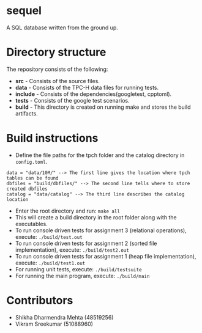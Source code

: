 # sequel
A SQL database written from the ground up.

# Directory structure
The repository consists of the following:

 - **src** - Consists of the source files.
 - **data** - Consists of the TPC-H data files for running tests.
 - **include** - Consists of the dependencies(googletest, cpptoml).
 - **tests** - Consists of the google test scenarios.
 - **build** - This directory is created on running make and stores the build artifacts. 
 
# Build instructions
 - Define the file paths for the tpch folder and the catalog directory in `config.toml`.
 ```
data = "data/10M/" --> The first line gives the location where tpch tables can be found
dbfiles = "build/dbfiles/" --> The second line tells where to store created dbfiles
catalog = "data/catalog" --> The third line describes the catalog location
 ```
 - Enter the root directory and run:
	 `make all`
 - This will create a build directory in the root folder along with the executables.
 - To run console driven tests for assignment 3 (relational operations), execute:
	 `./build/test.out`
 - To run console driven tests for assignment 2 (sorted file implementation), execute: 
	 `./build/test2.out`
 - To run console driven tests for assignment 1 (heap file implementation), execute: 
	 `./build/test1.out`
 - For running unit tests, execute: 
	 `./build/testsuite`
- For running the main program, execute: 
	 `./build/main`

# Contributors

 - Shikha Dharmendra Mehta (48519256)
 - Vikram Sreekumar (51088960)

